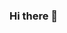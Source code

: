 ### Hi there 👋

<!--
## Hi there!
<div aling="center">
  <a href="https://github.com/BrunoTassinari">
  <img height="180em" src="https://github-readme-stats.vercel.app/api/top-langs/?username=BrunoTassinari&layout=compact&langs_count=7&theme=merko"/>
</div>
<div style="display: inline_block"><br>
 
  
  
  <img align="center" alt="mongo" height="40" width="60" src="https://cdn.jsdelivr.net/gh/devicons/devicon/icons/mongodb/mongodb-original.svg">
  <img align="center" alt="node" height="40" width="60" src="https://cdn.jsdelivr.net/gh/devicons/devicon/icons/nodejs/nodejs-original.svg">
  <img align="center" alt="rT" height="40" width="60" src="https://cdn.jsdelivr.net/gh/devicons/devicon/icons/react/react-original.svg">
  <img align="center" alt="Js" height="40" width="60" src="https://raw.githubusercontent.com/devicons/devicon/master/icons/javascript/javascript-plain.svg">
  <img align="center" alt="HTML" height="40" width="60" src="https://raw.githubusercontent.com/devicons/devicon/master/icons/html5/html5-original.svg">
  <img align="center" alt="CSS" height="40" width="60" src="https://raw.githubusercontent.com/devicons/devicon/master/icons/css3/css3-original.svg">
  <img align="center" alt="bT" height="40" width="60" src="https://cdn.jsdelivr.net/gh/devicons/devicon/icons/bootstrap/bootstrap-original.svg">
 
  #
  
<div> 
  <a href = "mailto:bruno.fagundes80@gmail.com"><img src="https://img.shields.io/badge/Gmail-D14836?style=for-the-badge&logo=gmail&logoColor=white" target="_blank"></a>
  <a href="https://www.linkedin.com/in/bruno-fagundes-tassinari-4b7b861a6/" target="_blank"><img src="https://img.shields.io/badge/-LinkedIn-%230077B5?style=for-the-badge&logo=linkedin&logoColor=white" target="_blank"></a>  
</div>

-->
